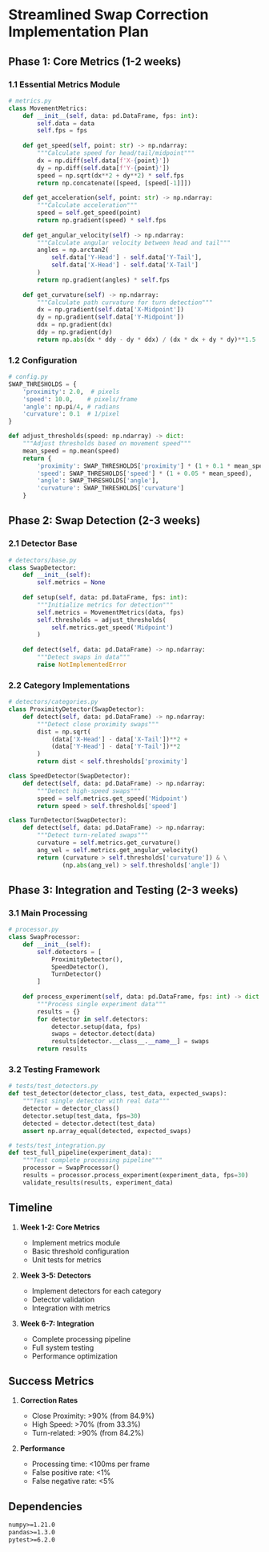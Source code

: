 # Streamlined Swap Correction Implementation Plan

## Phase 1: Core Metrics (1-2 weeks)

### 1.1 Essential Metrics Module
```python
# metrics.py
class MovementMetrics:
    def __init__(self, data: pd.DataFrame, fps: int):
        self.data = data
        self.fps = fps
        
    def get_speed(self, point: str) -> np.ndarray:
        """Calculate speed for head/tail/midpoint"""
        dx = np.diff(self.data[f'X-{point}'])
        dy = np.diff(self.data[f'Y-{point}'])
        speed = np.sqrt(dx**2 + dy**2) * self.fps
        return np.concatenate([speed, [speed[-1]]])
        
    def get_acceleration(self, point: str) -> np.ndarray:
        """Calculate acceleration"""
        speed = self.get_speed(point)
        return np.gradient(speed) * self.fps
        
    def get_angular_velocity(self) -> np.ndarray:
        """Calculate angular velocity between head and tail"""
        angles = np.arctan2(
            self.data['Y-Head'] - self.data['Y-Tail'],
            self.data['X-Head'] - self.data['X-Tail']
        )
        return np.gradient(angles) * self.fps
        
    def get_curvature(self) -> np.ndarray:
        """Calculate path curvature for turn detection"""
        dx = np.gradient(self.data['X-Midpoint'])
        dy = np.gradient(self.data['Y-Midpoint'])
        ddx = np.gradient(dx)
        ddy = np.gradient(dy)
        return np.abs(dx * ddy - dy * ddx) / (dx * dx + dy * dy)**1.5
```

### 1.2 Configuration
```python
# config.py
SWAP_THRESHOLDS = {
    'proximity': 2.0,  # pixels
    'speed': 10.0,    # pixels/frame
    'angle': np.pi/4, # radians
    'curvature': 0.1  # 1/pixel
}

def adjust_thresholds(speed: np.ndarray) -> dict:
    """Adjust thresholds based on movement speed"""
    mean_speed = np.mean(speed)
    return {
        'proximity': SWAP_THRESHOLDS['proximity'] * (1 + 0.1 * mean_speed),
        'speed': SWAP_THRESHOLDS['speed'] * (1 + 0.05 * mean_speed),
        'angle': SWAP_THRESHOLDS['angle'],
        'curvature': SWAP_THRESHOLDS['curvature']
    }
```

## Phase 2: Swap Detection (2-3 weeks)

### 2.1 Detector Base
```python
# detectors/base.py
class SwapDetector:
    def __init__(self):
        self.metrics = None
        
    def setup(self, data: pd.DataFrame, fps: int):
        """Initialize metrics for detection"""
        self.metrics = MovementMetrics(data, fps)
        self.thresholds = adjust_thresholds(
            self.metrics.get_speed('Midpoint')
        )
    
    def detect(self, data: pd.DataFrame) -> np.ndarray:
        """Detect swaps in data"""
        raise NotImplementedError
```

### 2.2 Category Implementations
```python
# detectors/categories.py
class ProximityDetector(SwapDetector):
    def detect(self, data: pd.DataFrame) -> np.ndarray:
        """Detect close proximity swaps"""
        dist = np.sqrt(
            (data['X-Head'] - data['X-Tail'])**2 +
            (data['Y-Head'] - data['Y-Tail'])**2
        )
        return dist < self.thresholds['proximity']

class SpeedDetector(SwapDetector):
    def detect(self, data: pd.DataFrame) -> np.ndarray:
        """Detect high-speed swaps"""
        speed = self.metrics.get_speed('Midpoint')
        return speed > self.thresholds['speed']

class TurnDetector(SwapDetector):
    def detect(self, data: pd.DataFrame) -> np.ndarray:
        """Detect turn-related swaps"""
        curvature = self.metrics.get_curvature()
        ang_vel = self.metrics.get_angular_velocity()
        return (curvature > self.thresholds['curvature']) & \
               (np.abs(ang_vel) > self.thresholds['angle'])
```

## Phase 3: Integration and Testing (2-3 weeks)

### 3.1 Main Processing
```python
# processor.py
class SwapProcessor:
    def __init__(self):
        self.detectors = [
            ProximityDetector(),
            SpeedDetector(),
            TurnDetector()
        ]
    
    def process_experiment(self, data: pd.DataFrame, fps: int) -> dict:
        """Process single experiment data"""
        results = {}
        for detector in self.detectors:
            detector.setup(data, fps)
            swaps = detector.detect(data)
            results[detector.__class__.__name__] = swaps
        return results
```

### 3.2 Testing Framework
```python
# tests/test_detectors.py
def test_detector(detector_class, test_data, expected_swaps):
    """Test single detector with real data"""
    detector = detector_class()
    detector.setup(test_data, fps=30)
    detected = detector.detect(test_data)
    assert np.array_equal(detected, expected_swaps)

# tests/test_integration.py
def test_full_pipeline(experiment_data):
    """Test complete processing pipeline"""
    processor = SwapProcessor()
    results = processor.process_experiment(experiment_data, fps=30)
    validate_results(results, experiment_data)
```

## Timeline

1. **Week 1-2: Core Metrics**
   - Implement metrics module
   - Basic threshold configuration
   - Unit tests for metrics

2. **Week 3-5: Detectors**
   - Implement detectors for each category
   - Detector validation
   - Integration with metrics

3. **Week 6-7: Integration**
   - Complete processing pipeline
   - Full system testing
   - Performance optimization

## Success Metrics

1. **Correction Rates**
   - Close Proximity: >90% (from 84.9%)
   - High Speed: >70% (from 33.3%)
   - Turn-related: >90% (from 84.2%)

2. **Performance**
   - Processing time: <100ms per frame
   - False positive rate: <1%
   - False negative rate: <5%

## Dependencies
```requirements.txt
numpy>=1.21.0
pandas>=1.3.0
pytest>=6.2.0
``` 
